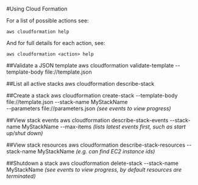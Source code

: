 #Using Cloud Formation

For a list of possible actions see:

    aws cloudformation help
    
And for full details for each action, see:

    aws cloudformation <action> help
    
##Validate a JSON template
    aws cloudformation validate-template --template-body file://template.json
    
##List all active stacks
    aws cloudformation describe-stack
    
##Create a stack
    aws cloudformation create-stack --template-body file://template.json --stack-name MyStackName \
        --parameters file://parameters.json
_(see events to view progress)_
    
##View stack events
    aws cloudformation describe-stack-events --stack-name MyStackName --max-items <n>
_(lists latest <n> events first, such as start up/shut down)_

##View stack resources
    aws cloudformation describe-stack-resources --stack-name MyStackName
_(e.g. can find EC2 instance ids)_

##Shutdown a stack
    aws cloudformation delete-stack --stack-name MyStackName
_(see events to view progress, by default resources are terminated)_ 